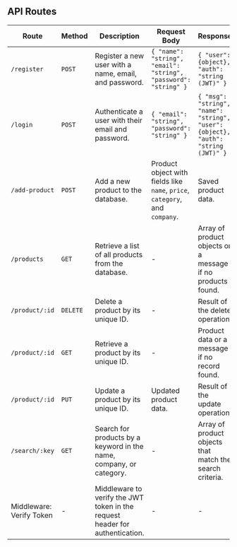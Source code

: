 ## API Routes

| **Route**             | **Method** | **Description**                                                           | **Request Body**                                                                                        | **Response**                                                                             |
|-----------------------|------------|---------------------------------------------------------------------------|--------------------------------------------------------------------------------------------------------|------------------------------------------------------------------------------------------|
| `/register`           | `POST`     | Register a new user with a name, email, and password.                     | `{ "name": "string", "email": "string", "password": "string" }`                                        | `{ "user": {object}, "auth": "string (JWT)" }`                                            |
| `/login`              | `POST`     | Authenticate a user with their email and password.                        | `{ "email": "string", "password": "string" }`                                                          | `{ "msg": "string", "name": "string", "user": {object}, "auth": "string (JWT)" }`          |
| `/add-product`        | `POST`     | Add a new product to the database.                                       | Product object with fields like `name`, `price`, `category`, and `company`.                           | Saved product data.                                                                      |
| `/products`           | `GET`      | Retrieve a list of all products from the database.                       | -                                                                                                      | Array of product objects or a message if no products found.                              |
| `/product/:id`        | `DELETE`   | Delete a product by its unique ID.                                       | -                                                                                                      | Result of the delete operation.                                                           |
| `/product/:id`        | `GET`      | Retrieve a product by its unique ID.                                      | -                                                                                                      | Product data or a message if no record found.                                             |
| `/product/:id`        | `PUT`      | Update a product by its unique ID.                                       | Updated product data.                                                                                  | Result of the update operation.                                                           |
| `/search/:key`        | `GET`      | Search for products by a keyword in the name, company, or category.      | -                                                                                                      | Array of product objects that match the search criteria.                                   |
| Middleware: Verify Token | -          | Middleware to verify the JWT token in the request header for authentication. | -                                                                                                      | -                                                                                        |

